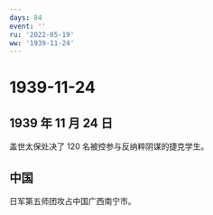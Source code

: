 ```yaml
---
days: 84
event: ''
ru: '2022-05-19'
ww: '1939-11-24'
---
```


# 1939-11-24

## 1939 年 11 月 24 日

盖世太保处决了 120 名被控参与反纳粹阴谋的捷克学生。

## 中国

日军第五师团攻占中国广西南宁市。